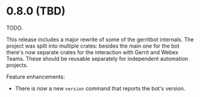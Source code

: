 0.8.0 (TBD)
===========

TODO.

This release includes a major rewrite of some of the gerritbot
internals. The project was split into multiple crates: besides the
main one for the bot there's now separate crates for the
interaction with Gerrit and Webex Teams. These should be reusable
separately for independent automation projects.

Feature enhancements:

* There is now a new `version` command that reports the bot's version.
